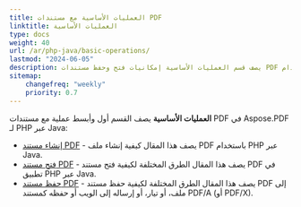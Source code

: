 ```yaml
---
title: العمليات الأساسية مع مستندات PDF
linktitle: العمليات الأساسية
type: docs
weight: 40
url: /ar/php-java/basic-operations/
lastmod: "2024-06-05"
description: يصف قسم العمليات الأساسية إمكانيات فتح وحفظ مستندات PDF باستخدام Aspose.PDF لـ PHP عبر Java.
sitemap:
    changefreq: "weekly"
    priority: 0.7
---
```


**العمليات الأساسية** يصف القسم أول وأبسط عملية مع مستندات PDF في Aspose.PDF لـ PHP عبر Java:

- [إنشاء مستند PDF](/pdf/ar/php-java/create-document/) - يصف هذا المقال كيفية إنشاء ملف PDF باستخدام PHP عبر Java.
- [فتح مستند PDF](/pdf/ar/php-java/open-pdf-document/) - يصف هذا المقال الطرق المختلفة لكيفية فتح مستند PDF في تطبيق PHP عبر Java.
- [حفظ مستند PDF](/pdf/ar/php-java/save-pdf-document/) - يصف هذا المقال الطرق المختلفة لكيفية حفظ مستند PDF إلى ملف، أو تيار، أو إرساله إلى الويب أو حفظه كمستند PDF/A (أو PDF/X).